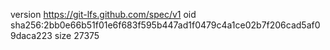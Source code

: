 version https://git-lfs.github.com/spec/v1
oid sha256:2bb0e66b51f01e6f683f595b447ad1f0479c4a1ce02b7f206cad5af09daca223
size 27375
